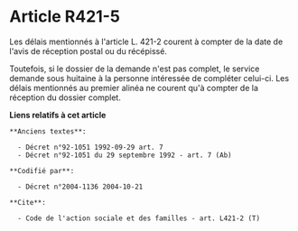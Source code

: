 # Article R421-5

Les délais mentionnés à l'article L. 421-2 courent à compter de la date de l'avis de réception postal ou du récépissé.

Toutefois, si le dossier de la demande n'est pas complet, le service demande sous huitaine à la personne intéressée de
compléter celui-ci. Les délais mentionnés au premier alinéa ne courent qu'à compter de la réception du dossier complet.

**Liens relatifs à cet article**

	**Anciens textes**:

	  - Décret n°92-1051 1992-09-29 art. 7
	  - Décret n°92-1051 du 29 septembre 1992 - art. 7 (Ab)

	**Codifié par**:

	  - Décret n°2004-1136 2004-10-21

	**Cite**:

	  - Code de l'action sociale et des familles - art. L421-2 (T)
